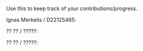Use this to keep track of your contributions/progress.


Ignas Merkelis / D22125465:













?? ?? / ?????:





?? ?? / ?????: